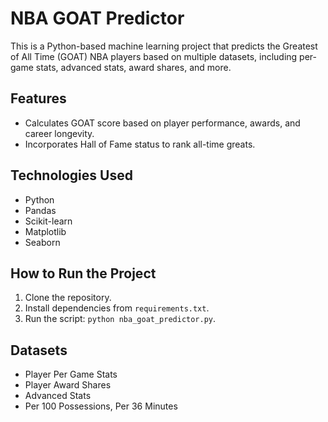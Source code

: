 # NBA GOAT Predictor

This is a Python-based machine learning project that predicts the Greatest of All Time (GOAT) NBA players based on multiple datasets, including per-game stats, advanced stats, award shares, and more.

## Features
- Calculates GOAT score based on player performance, awards, and career longevity.
- Incorporates Hall of Fame status to rank all-time greats.

## Technologies Used
- Python
- Pandas
- Scikit-learn
- Matplotlib
- Seaborn

## How to Run the Project
1. Clone the repository.
2. Install dependencies from `requirements.txt`.
3. Run the script: `python nba_goat_predictor.py`.

## Datasets
- Player Per Game Stats
- Player Award Shares
- Advanced Stats
- Per 100 Possessions, Per 36 Minutes
